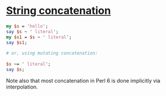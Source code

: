 [1]: https://rosettacode.org/wiki/String_concatenation

# [String concatenation][1]

```perl
my $s = 'hello';
say $s ~ ' literal';
my $s1 = $s ~ ' literal';
say $s1;
 
# or, using mutating concatenation:
 
$s ~= ' literal';
say $s;
```


Note also that most concatenation in Perl 6 is done implicitly via interpolation.